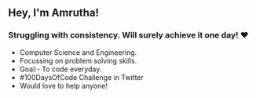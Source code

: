 ## Hey, I'm Amrutha! 

### Struggling with consistency. Will surely achieve it one day! :heart:

- Computer Science and Engineering.
- Focussing on problem solving skills.
- Goal:- To code everyday.
- #100DaysOfCode Challenge in Twitter
- Would love to help anyone!
<br>




